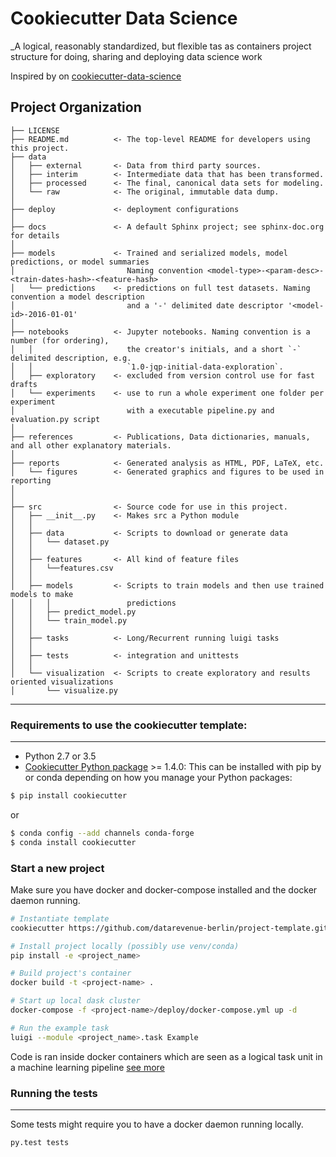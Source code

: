 # Cookiecutter Data Science

_A logical, reasonably standardized, but flexible tas as containers project structure for doing, sharing and deploying data science work

Inspired by on [cookiecutter-data-science](http://drivendata.github.io/cookiecutter-data-science/)

## Project Organization

    ├── LICENSE
    ├── README.md          <- The top-level README for developers using this project.
    ├── data
    │   ├── external       <- Data from third party sources.
    │   ├── interim        <- Intermediate data that has been transformed.
    │   ├── processed      <- The final, canonical data sets for modeling.
    │   └── raw            <- The original, immutable data dump.
    │
    ├── deploy             <- deployment configurations
    │   
    ├── docs               <- A default Sphinx project; see sphinx-doc.org for details
    │
    ├── models             <- Trained and serialized models, model predictions, or model summaries
    │                         Naming convention <model-type>-<param-desc>-<train-dates-hash>-<feature-hash>
    │   └── predictions    <- predictions on full test datasets. Naming convention a model description
    │                         and a '-' delimited date descriptor '<model-id>-2016-01-01'
    │
    ├── notebooks          <- Jupyter notebooks. Naming convention is a number (for ordering),
    │   │                     the creator's initials, and a short `-` delimited description, e.g.
    │   │                     `1.0-jqp-initial-data-exploration`.
    │   ├── exploratory    <- excluded from version control use for fast drafts
    │   └── experiments    <- use to run a whole experiment one folder per experiment
    │                         with a executable pipeline.py and evaluation.py script
    │
    ├── references         <- Publications, Data dictionaries, manuals, and all other explanatory materials.
    │
    ├── reports            <- Generated analysis as HTML, PDF, LaTeX, etc.
    │   └── figures        <- Generated graphics and figures to be used in reporting
    │
    │
    ├── src                <- Source code for use in this project.
    │   ├── __init__.py    <- Makes src a Python module
    │   │
    │   ├── data           <- Scripts to download or generate data
    │   │   └── dataset.py
    │   │
    │   ├── features       <- All kind of feature files
    │   │   └──features.csv
    │   │
    │   ├── models         <- Scripts to train models and then use trained models to make
    │   │   │                 predictions
    │   │   ├── predict_model.py
    │   │   └── train_model.py
    │   │
    │   ├── tasks          <- Long/Recurrent running luigi tasks
    │   │
    │   ├── tests          <- integration and unittests
    │   │
    │   └── visualization  <- Scripts to create exploratory and results oriented visualizations
    │       └── visualize.py
--------

### Requirements to use the cookiecutter template:
-----------
 - Python 2.7 or 3.5
 - [Cookiecutter Python package](http://cookiecutter.readthedocs.org/en/latest/installation.html) >= 1.4.0: This can be installed with pip by or conda depending on how you manage your Python packages:

``` bash
$ pip install cookiecutter
```

or

``` bash
$ conda config --add channels conda-forge
$ conda install cookiecutter
```


### Start a new project
Make sure you have docker and docker-compose installed and the docker 
daemon running.

```bash
# Instantiate template
cookiecutter https://github.com/datarevenue-berlin/project-template.git

# Install project locally (possibly use venv/conda)
pip install -e <project_name>

# Build project's container
docker build -t <project-name> .

# Start up local dask cluster
docker-compose -f <project-name>/deploy/docker-compose.yml up -d

# Run the example task
luigi --module <project_name>.task Example
```

Code is ran inside docker containers which are seen as a logical task unit in a
machine learning pipeline [see more](https://app.stiki.io/notes/16749-460-Tasks-as-Containers---Architecture)


### Running the tests
------------
Some tests might require you to have a docker daemon running locally.

    py.test tests
